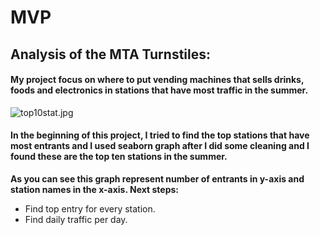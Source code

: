 #                                                           MVP

## Analysis of the MTA Turnstiles:

#### My project focus on where to put vending machines that sells drinks, foods and electronics in stations that have most traffic in the summer.

![top10stat.jpg](attachment:top10stat.jpg)

#### In the beginning of this project, I tried to find the top stations that have most entrants and I used seaborn graph after I did some cleaning and I found these are the top ten stations in the summer.
**As you can see this graph represent number of entrants in y-axis and station names in the x-axis.
Next steps:**
-	Find top entry for every station.
-	Find daily traffic per day.



```python

```
